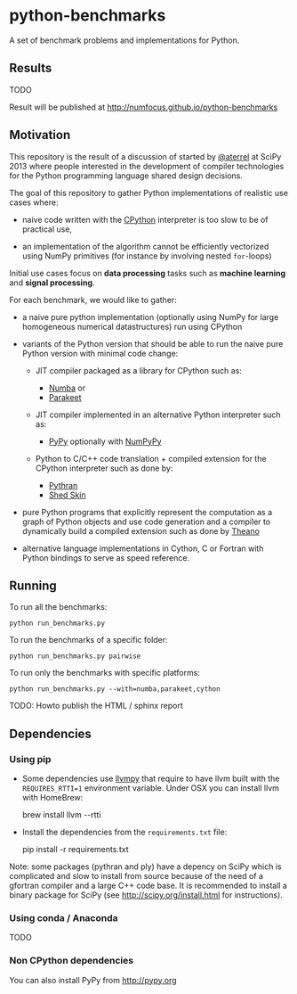 python-benchmarks
=================

A set of benchmark problems and implementations for Python.


Results
-------

TODO

Result will be published at http://numfocus.github.io/python-benchmarks


Motivation
----------

This repository is the result of a discussion of started by
[@aterrel](https://github.com/aterrel) at SciPy 2013 where people interested in
the development of compiler technologies for the Python programming language
shared design decisions.

The goal of this repository to gather Python implementations of realistic use
cases where:

- naive code written with the [CPython](http://python.org) interpreter is too
  slow to be of practical use,

- an implementation of the algorithm cannot be efficiently vectorized using
  NumPy primitives (for instance by involving nested `for`-loops)

Initial use cases focus on **data processing** tasks such as **machine
learning** and **signal processing**.

For each benchmark, we would like to gather:

- a naive pure python implementation (optionally using NumPy for large
  homogeneous numerical datastructures) run using CPython

- variants of the Python version that should be able to run the naive pure
  Python version with minimal code change:

  - JIT compiler packaged as a library for CPython such as:
      - [Numba](http://numba.pydata.org/) or
      - [Parakeet](http://iskandr.github.io/parakeet/)

  - JIT compiler implemented in an alternative Python interpreter such as:
      - [PyPy](http://pypy.org/) optionally with
        [NumPyPy](https://bitbucket.org/pypy/numpypy)

  - Python to C/C++ code translation + compiled extension for the CPython
    interpreter such as done by:
      - [Pythran](https://github.com/serge-sans-paille/pythran)
      - [Shed Skin](http://code.google.com/p/shedskin/)

- pure Python programs that explicitly represent the computation as a graph of
  Python objects and use code generation and a compiler to dynamically build a
  compiled extension such as done by [Theano](https://github.com/Theano/Theano)

- alternative language implementations in Cython, C or Fortran with Python
  bindings to serve as speed reference.


Running
-------

To run all the benchmarks:

    python run_benchmarks.py

To run the benchmarks of a specific folder:

    python run_benchmarks.py pairwise

To run only the benchmarks with specific platforms:

    python run_benchmarks.py --with=numba,parakeet,cython


TODO: Howto publish the HTML / sphinx report


Dependencies
------------

### Using pip

- Some dependencies use [llvmpy](http://www.llvmpy.org/) that require to have
  llvm built with the `REQUIRES_RTTI=1` environment variable. Under OSX you
  can install llvm with HomeBrew:

    brew install llvm --rtti

- Install the dependencies from the `requirements.txt` file:

    pip install -r requirements.txt

Note: some packages (pythran and ply) have a depency on SciPy which is
complicated and slow to install from source because of the need of a gfortran
compiler and a large C++ code base. It is recommended to install a binary
package for SciPy (see http://scipy.org/install.html for instructions).


### Using conda / Anaconda

TODO

### Non CPython dependencies

You can also install PyPy from http://pypy.org